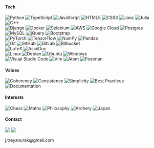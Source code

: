 #### Tech

![Python](https://img.shields.io/badge/Python-3670A0?style=flat&logo=python&logoColor=ffdd54)
![TypeScript](https://img.shields.io/badge/typescript-%23007ACC.svg?style=flat&logo=typescript&logoColor=white)
![JavaScript](https://img.shields.io/badge/JavaScript-%23323330.svg?style=flat&logo=javascript&logoColor=%23F7DF1E)
![HTML5](https://img.shields.io/badge/html5-%23E34F26.svg?style=flat&logo=html5&logoColor=white)
![CSS3](https://img.shields.io/badge/css3-%231572B6.svg?style=flat&logo=css3&logoColor=white)
![Java](https://img.shields.io/badge/Java-%23ED8B00.svg?style=flat&logo=java&logoColor=white)
![Julia](https://img.shields.io/badge/Julia-9558B2?style=flat&logo=julia&logoColor=white)
![C++](https://img.shields.io/badge/C++-%2300599C.svg?style=flat&logo=c%2B%2B&logoColor=white)
<br />
![Django](https://img.shields.io/badge/Django-%23092E20.svg?style=flat&logo=django&logoColor=white)
![Docker](https://img.shields.io/badge/Docker-%230db7ed.svg?style=flat&logo=docker&logoColor=white)
![Selenium](https://img.shields.io/badge/-Selenium-%43B02A?style=flat&logo=selenium&logoColor=white)
![AWS](https://img.shields.io/badge/AWS-%23FF9900.svg?style=flat&logo=amazon-aws&logoColor=white)
![Google Cloud](https://img.shields.io/badge/GoogleCloud-%234285F4.svg?style=flat&logo=google-cloud&logoColor=white)
![Postgres](https://img.shields.io/badge/PostgreSQL-%23316192.svg?style=flat&logo=postgresql&logoColor=white)
![MySQL](https://img.shields.io/badge/MySQL-%2311a.svg?style=flat&logo=mysql&logoColor=white)
![jQuery](https://img.shields.io/badge/jQuery-%230769AD.svg?style=flat&logo=jquery&logoColor=white)
![Bootstrap](https://img.shields.io/badge/Bootstrap-%23563D7C.svg?style=flat&logo=bootstrap&logoColor=white)
<br />
![PyTorch](https://img.shields.io/badge/PyTorch-%23EE4C2C.svg?style=flat&logo=PyTorch&logoColor=white)
![TensorFlow](https://img.shields.io/badge/TensorFlow-%23FF6F00.svg?style=flat&logo=TensorFlow&logoColor=white)
![NumPy](https://img.shields.io/badge/NumPy-%23013243.svg?style=flat&logo=numpy&logoColor=white)
![Pandas](https://img.shields.io/badge/Pandas-%23150458.svg?style=flat&logo=pandas&logoColor=white)
<br />
![Git](https://img.shields.io/badge/Git-%23F05033.svg?style=flat&logo=git&logoColor=white)
![GitHub](https://img.shields.io/badge/GitHub-%23121011.svg?style=flat&logo=github&logoColor=white)
![GitLab](https://img.shields.io/badge/GitLab-%23181717.svg?style=flat&logo=gitlab&logoColor=white)
![Bitbucket](https://img.shields.io/badge/BitBucket-%230047B3.svg?style=flat&logo=bitbucket&logoColor=white)
<br />
![LaTeX](https://img.shields.io/badge/LaTeX-%23008080.svg?style=flat&logo=latex&logoColor=white)
![AsciiDoc](https://img.shields.io/badge/AsciiDoc-%2373a0c5.svg?style=flat)
<br />
![Linux](https://img.shields.io/badge/Linux-%23ED8B00?style=flat&logo=linux&logoColor=white)
![Debian](https://img.shields.io/badge/Debian-D70A53?style=flat&logo=debian&logoColor=white)
![Ubuntu](https://img.shields.io/badge/Ubuntu-E95420?style=flat&logo=ubuntu&logoColor=white)
![Windows](https://img.shields.io/badge/Windows-0078D6?style=flat&logo=windows&logoColor=white)
<br />
![Visual Studio Code](https://img.shields.io/badge/VS%20Code-0078d7.svg?style=flat&logo=visual-studio-code&logoColor=white)
![Vim](https://img.shields.io/badge/Vim-%2311AB00.svg?style=flat&logo=vim&logoColor=white)
![Atom](https://img.shields.io/badge/Atom-%2366595C.svg?style=flat&logo=atom&logoColor=white)
![Postman](https://img.shields.io/badge/Postman-FF6C37?style=flat&logo=postman&logoColor=white)

#### Values

![Coherency](https://img.shields.io/badge/Coherency-94C691?style=flat)
![Consistency](https://img.shields.io/badge/Consistency-94C691?style=flat)
![Simplicity](https://img.shields.io/badge/Simplicity-94C691?style=flat)
![Best Practices](https://img.shields.io/badge/Best%20Practices-94C691?style=flat)
![Documentation](https://img.shields.io/badge/Documentation-94C691?style=flat)

#### Interests

![Chess](https://img.shields.io/badge/Chess-8BB6C9?style=flat)
![Maths](https://img.shields.io/badge/Mathematics-8BB6C9?style=flat)
![Philosophy](https://img.shields.io/badge/Philosophy-8BB6C9?style=flat)
![Archery](https://img.shields.io/badge/Archery-8BB6C9?style=flat)
![Japan](https://img.shields.io/badge/Japan-8BB6C9?style=flat)

#### Contact

<a style="display:inline-block; line-height:0;" href="https://www.linkedin.com/in/jirapat-treyanurak-7aaba5a6/"><img src="https://img.shields.io/badge/LinkedIn-%230077B5.svg?style=flat&logo=linkedin&logoColor=white" /></a>
<a href="mailto:j.treyanurak@gmail.com" target="_blank"><img src="https://img.shields.io/badge/Gmail-D14836?style=flat&logo=gmail&logoColor=white" /></a>

<span>j.treyanurak</span>@gmail.com
